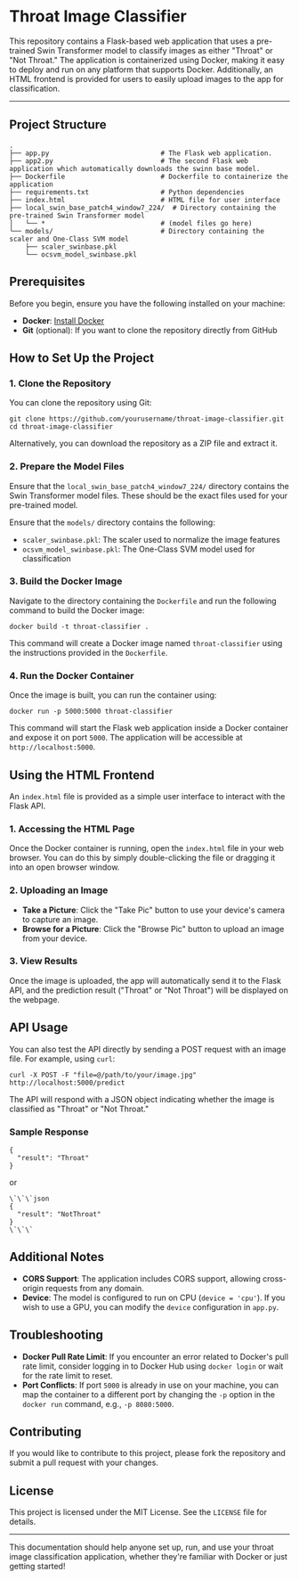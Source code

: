# Throat Image Classifier

This repository contains a Flask-based web application that uses a pre-trained Swin Transformer model to classify images as either "Throat" or "Not Throat." The application is containerized using Docker, making it easy to deploy and run on any platform that supports Docker. Additionally, an HTML frontend is provided for users to easily upload images to the app for classification.

---

## Project Structure

    .
    ├── app.py                            # The Flask web application.
    ├── app2.py                           # The second Flask web application which automatically downloads the swinn base model.
    ├── Dockerfile                        # Dockerfile to containerize the application
    ├── requirements.txt                  # Python dependencies
    ├── index.html                        # HTML file for user interface
    ├── local_swin_base_patch4_window7_224/  # Directory containing the pre-trained Swin Transformer model
    │   └── *                             # (model files go here)
    └── models/                           # Directory containing the scaler and One-Class SVM model
        ├── scaler_swinbase.pkl
        └── ocsvm_model_swinbase.pkl
        
## Prerequisites

Before you begin, ensure you have the following installed on your machine:

- **Docker**: [Install Docker](https://docs.docker.com/get-docker/)
- **Git** (optional): If you want to clone the repository directly from GitHub

## How to Set Up the Project

### 1. Clone the Repository

You can clone the repository using Git:

    
    git clone https://github.com/yourusername/throat-image-classifier.git
    cd throat-image-classifier

Alternatively, you can download the repository as a ZIP file and extract it.

### 2. Prepare the Model Files

Ensure that the `local_swin_base_patch4_window7_224/` directory contains the Swin Transformer model files. These should be the exact files used for your pre-trained model.

Ensure that the `models/` directory contains the following:

- `scaler_swinbase.pkl`: The scaler used to normalize the image features
- `ocsvm_model_swinbase.pkl`: The One-Class SVM model used for classification

### 3. Build the Docker Image

Navigate to the directory containing the `Dockerfile` and run the following command to build the Docker image:

    docker build -t throat-classifier .

This command will create a Docker image named `throat-classifier` using the instructions provided in the `Dockerfile`.

### 4. Run the Docker Container

Once the image is built, you can run the container using:

    docker run -p 5000:5000 throat-classifier
    

This command will start the Flask web application inside a Docker container and expose it on port `5000`. The application will be accessible at `http://localhost:5000`.

## Using the HTML Frontend

An `index.html` file is provided as a simple user interface to interact with the Flask API.

### 1. Accessing the HTML Page

Once the Docker container is running, open the `index.html` file in your web browser. You can do this by simply double-clicking the file or dragging it into an open browser window.

### 2. Uploading an Image

- **Take a Picture**: Click the "Take Pic" button to use your device's camera to capture an image.
- **Browse for a Picture**: Click the "Browse Pic" button to upload an image from your device.

### 3. View Results

Once the image is uploaded, the app will automatically send it to the Flask API, and the prediction result ("Throat" or "Not Throat") will be displayed on the webpage.

## API Usage

You can also test the API directly by sending a POST request with an image file. For example, using `curl`:

    curl -X POST -F "file=@/path/to/your/image.jpg" http://localhost:5000/predict
    

The API will respond with a JSON object indicating whether the image is classified as "Throat" or "Not Throat."

### Sample Response

    {
      "result": "Throat"
    }

or

    \`\`\`json
    {
      "result": "NotThroat"
    }
    \`\`\`

## Additional Notes

- **CORS Support**: The application includes CORS support, allowing cross-origin requests from any domain.
- **Device**: The model is configured to run on CPU (`device = 'cpu'`). If you wish to use a GPU, you can modify the `device` configuration in `app.py`.

## Troubleshooting

- **Docker Pull Rate Limit**: If you encounter an error related to Docker's pull rate limit, consider logging in to Docker Hub using `docker login` or wait for the rate limit to reset.
- **Port Conflicts**: If port `5000` is already in use on your machine, you can map the container to a different port by changing the `-p` option in the `docker run` command, e.g., `-p 8080:5000`.

## Contributing

If you would like to contribute to this project, please fork the repository and submit a pull request with your changes.

## License

This project is licensed under the MIT License. See the `LICENSE` file for details.

---

This documentation should help anyone set up, run, and use your throat image classification application, whether they're familiar with Docker or just getting started!
